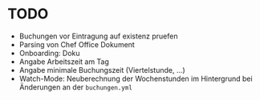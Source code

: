 TODO
====

* Buchungen vor Eintragung auf existenz pruefen
* Parsing von Chef Office Dokument
* Onboarding: Doku
* Angabe Arbeitszeit am Tag
* Angabe minimale Buchungszeit (Viertelstunde, …)
* Watch-Mode: Neuberechnung der Wochenstunden im Hintergrund bei Änderungen
  an der `buchungen.yml`
